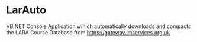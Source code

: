 LarAuto
=======

VB.NET Console Application wihich automatically downloads and compacts the LARA Course Database from https://gateway.imservices.org.uk